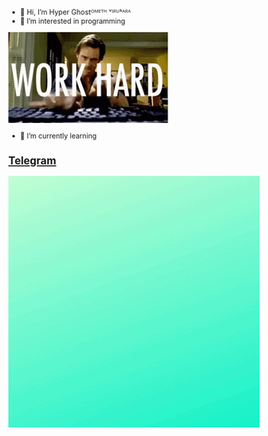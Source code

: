 - 👋 Hi, I’m Hyper Ghostᴼᴹᴱᵀᴴ ᵛᴵᴿᵁˢᴬᴿᴬ
- 👀 I’m interested in programming

<p align="side">
<img src="HG Data Base/ezgif.com-gif-maker (1).gif" width="320"/>
<p align="side">

- 🌱 I’m currently learning 
  
## [Telegram]([https://t.me/smdiabot)

  
<p align="center">
<img src="HG Data Base/ezgif.com-gif-maker.gif" width="520"/>
<p align="center">

